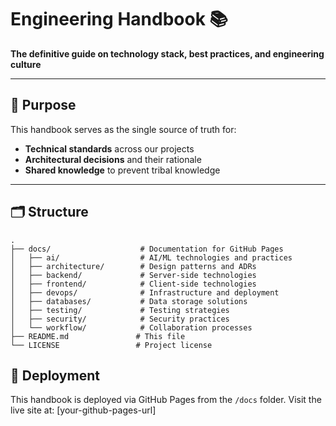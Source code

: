 # Engineering Handbook 📚

**The definitive guide on technology stack, best practices, and engineering culture**

---

## 🌟 Purpose

This handbook serves as the single source of truth for:
- **Technical standards** across our projects
- **Architectural decisions** and their rationale
- **Shared knowledge** to prevent tribal knowledge

---

## 🗂️ Structure

```text
.
├── docs/                    # Documentation for GitHub Pages
│   ├── ai/                  # AI/ML technologies and practices
│   ├── architecture/        # Design patterns and ADRs
│   ├── backend/             # Server-side technologies
│   ├── frontend/            # Client-side technologies
│   ├── devops/              # Infrastructure and deployment
│   ├── databases/           # Data storage solutions
│   ├── testing/             # Testing strategies
│   ├── security/            # Security practices
│   └── workflow/            # Collaboration processes
├── README.md               # This file
└── LICENSE                 # Project license
```

## 🚀 Deployment

This handbook is deployed via GitHub Pages from the `/docs` folder. Visit the live site at: [your-github-pages-url]
